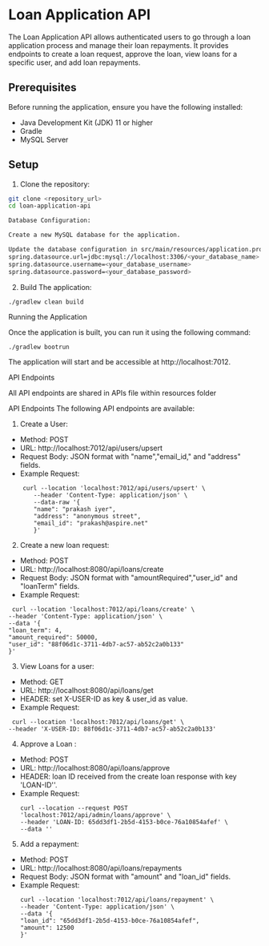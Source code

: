 # Loan Application API

The Loan Application API allows authenticated users to go through a loan application process and manage their loan repayments. It provides endpoints to create a loan request, approve the loan, view loans for a specific user, and add loan repayments.

## Prerequisites

Before running the application, ensure you have the following installed:

- Java Development Kit (JDK) 11 or higher
- Gradle
- MySQL Server

## Setup

1. Clone the repository:

```bash
git clone <repository_url>
cd loan-application-api

Database Configuration:

Create a new MySQL database for the application.

Update the database configuration in src/main/resources/application.properties as follows, keep everything else the same:
spring.datasource.url=jdbc:mysql://localhost:3306/<your_database_name>
spring.datasource.username=<your_database_username>
spring.datasource.password=<your_database_password>
```

2. Build The application:
```
./gradlew clean build
```

Running the Application

Once the application is built, you can run it using the following command:
```
./gradlew bootrun
```
The application will start and be accessible at http://localhost:7012.


API Endpoints

All API endpoints are shared in APIs file within resources folder

API Endpoints
The following API endpoints are available:

1. Create a User:

* Method: POST
* URL: http://localhost:7012/api/users/upsert
* Request Body: JSON format with "name","email_id," and "address" fields.
* Example Request:
``` 
    curl --location 'localhost:7012/api/users/upsert' \
       --header 'Content-Type: application/json' \
       --data-raw '{
       "name": "prakash iyer",
       "address": "anonymous street",
       "email_id": "prakash@aspire.net"
       }'
   ```
   

2. Create a new loan request:
*   Method: POST
*   URL: http://localhost:8080/api/loans/create
*   Request Body: JSON format with "amountRequired","user_id" and "loanTerm" fields.
*   Example Request:
   ```
    curl --location 'localhost:7012/api/loans/create' \
   --header 'Content-Type: application/json' \
   --data '{
   "loan_term": 4,
   "amount_required": 50000,
   "user_id": "88f06d1c-3711-4db7-ac57-ab52c2a0b133"
   }'
   ```

3. View Loans for a user:
* Method: GET
* URL: http://localhost:8080/api/loans/get
*   HEADER: set X-USER-ID as key & user_id as value.
*   Example Request:
   ```
    curl --location 'localhost:7012/api/loans/get' \
   --header 'X-USER-ID: 88f06d1c-3711-4db7-ac57-ab52c2a0b133'
```

4. Approve a Loan :
* Method: POST
* URL: http://localhost:8080/api/loans/approve
* HEADER: loan ID received from the create loan response with key 'LOAN-ID''.
* Example Request:
   ```
  curl --location --request POST 'localhost:7012/api/admin/loans/approve' \
   --header 'LOAN-ID: 65dd3df1-2b5d-4153-b0ce-76a10854afef' \
   --data ''
  ```

5. Add a repayment:
* Method: POST
* URL: http://localhost:8080/api/loans/repayments
* Request Body: JSON format with "amount" and "loan_id" fields.
* Example Request:
   ```
  curl --location 'localhost:7012/api/loans/repayment' \
   --header 'Content-Type: application/json' \
   --data '{
   "loan_id": "65dd3df1-2b5d-4153-b0ce-76a10854afef",
   "amount": 12500
   }'
  ```

